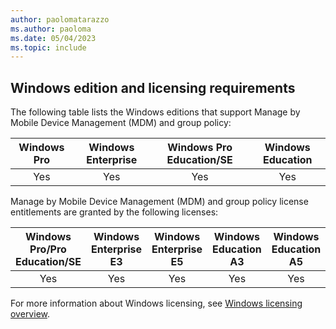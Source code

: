 ```yaml
---
author: paolomatarazzo
ms.author: paoloma
ms.date: 05/04/2023
ms.topic: include
---
```


## Windows edition and licensing requirements

The following table lists the Windows editions that support Manage by Mobile Device Management (MDM) and group policy:

|Windows Pro|Windows Enterprise|Windows Pro Education/SE|Windows Education|
|:---:|:---:|:---:|:---:|
|Yes|Yes|Yes|Yes|

Manage by Mobile Device Management (MDM) and group policy license entitlements are granted by the following licenses:

|Windows Pro/Pro Education/SE|Windows Enterprise E3|Windows Enterprise E5|Windows Education A3|Windows Education A5|
|:---:|:---:|:---:|:---:|:---:|
|Yes|Yes|Yes|Yes|Yes|

For more information about Windows licensing, see [Windows licensing overview](/windows/whats-new/windows-licensing).
